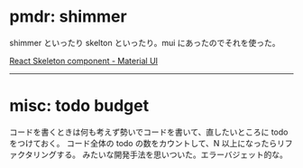 # pmdr: shimmer

shimmer といったり skelton といったり。mui にあったのでそれを使った。

[React Skeleton component \- Material UI](https://mui.com/material-ui/react-skeleton/)

---

# misc: todo budget

コードを書くときは何も考えず勢いでコードを書いて、直したいところに todo をつけておく。
コード全体の todo の数をカウントして、N 以上になったらリファクタリングする。
みたいな開発手法を思いついた。エラーバジェット的な。
